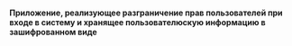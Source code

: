 #### Приложение, реализующее разграничение прав пользователей при входе в систему и хранящее пользователюскую информацию в зашифрованном виде
